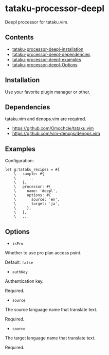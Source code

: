 # tataku-processor-deepl 

Deepl processor for tataku.vim.

## Contents 

- [tataku-processor-deepl-installation](tataku-processor-deepl-installation)
- [tataku-processor-deepl-dependencies](tataku-processor-deepl-dependencies)
- [tataku-processor-deepl-examples](tataku-processor-deepl-examples)
- [tataku-processor-deepl-Options](tataku-processor-deepl-Options)

## Installation 

Use your favorite plugin manager or other.

## Dependencies 

tataku.vim and denops.vim are required.

- https://github.com/Omochcie/tataku.vim
- https://github.com/vim-denops/denops.vim

## Examples 

Configuration:

```vim
let g:tataku_recipes = #{
    \   sample: #{
    \     ...
    \   },
    \   processor: #{
    \     name: 'deepl',
    \     options: #{
    \       source: 'en',
    \       target: 'ja',
    \     },
    \   },
    \   ...
```

## Options 

- `isPro` 

Whether to use pro plan access point.

Default: `false`
- `authKey` 

Authentication key.

Required.
- `source` 

The source language name that translate text.

Required.
- `source` 

The target language name that translate text.

Required.

